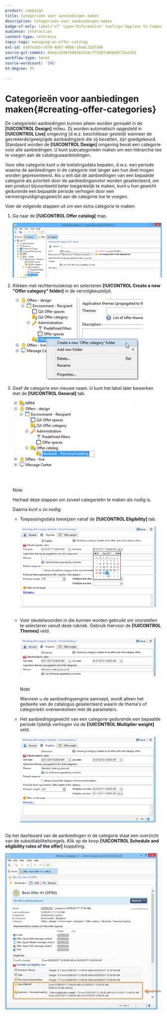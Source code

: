 ```yaml
---
product: campaign
title: Categorieën voor aanbiedingen maken
description: Categorieën voor aanbiedingen maken
badge-v7-only: label="v7" type="Informative" tooltip="Applies to Campaign Classic v7 only"
audience: interaction
content-type: reference
topic-tags: managing-an-offer-catalog
exl-id: ed97a1b5-c870-4b67-98b6-16adc316fd46
source-git-commit: 8debcd3d8fb883b3316cf75187a86bebf15a1d31
workflow-type: tm+mt
source-wordcount: '266'
ht-degree: 3%

---
```


# Categorieën voor aanbiedingen maken{#creating-offer-categories}



De categorieën aanbiedingen kunnen alleen worden gemaakt in de **[!UICONTROL Design]** milieu. Zij worden automatisch opgesteld in **[!UICONTROL Live]** omgeving (d.w.z. beschikbaar gesteld) wanneer de gecreëerde/gewijzigde aanbieding(en) die zij bevatten, zijn goedgekeurd. Standaard worden de **[!UICONTROL Design]** omgeving bevat een categorie voor alle aanbiedingen. U kunt subcategorieën maken om een hiërarchie toe te voegen aan de catalogusaanbiedingen.

Voor elke categorie kunt u de toelatingsdata bepalen, d.w.z. een periode waarna de aanbiedingen in de categorie niet langer aan hun doel mogen worden gepresenteerd. Als u wilt dat de aanbiedingen van een bepaalde categorie als prioriteit door de aanbiedingsmotor worden geselecteerd, om een product bijvoorbeeld beter toegankelijk te maken, kunt u hun gewicht gedurende een bepaalde periode verhogen door een vermenigvuldigingsgewicht aan de categorie toe te voegen.

Voer de volgende stappen uit om een extra categorie te maken:

1. Ga naar de **[!UICONTROL Offer catalog]** map.

   ![](assets/offer_cat_create_001.png)

1. Klikken met rechtermuisknop en selecteren **[!UICONTROL Create a new "Offer category" folder]** in de vervolgkeuzelijst.

   ![](assets/offer_cat_create_002.png)

1. Geef de categorie een nieuwe naam. U kunt het label later bewerken met de **[!UICONTROL General]** tab.

   ![](assets/offer_cat_create_003.png)

   >[!NOTE]
   >
   >Herhaal deze stappen om zoveel categorieën te maken als nodig is.

   Daarna kunt u zo nodig:

   * Toepassingsdata toewijzen vanaf de **[!UICONTROL Eligibility]** tab.

      ![](assets/offer_cat_create_004.png)

   * Voer sleutelwoorden in die kunnen worden gebruikt om voorstellen te selecteren vanuit deze rubriek. Gebruik hiervoor de **[!UICONTROL Themes]** veld.

      ![](assets/offer_cat_create_005.png)

      >[!NOTE]
      >
      >Wanneer u de aanbiedingsengine aanroept, wordt alleen het gedeelte van de catalogus geselecteerd waarin de thema&#39;s of categorieën overeenkomen met de parameters.

   * Het aanbiedingsgewicht van een categorie gedurende een bepaalde periode tijdelijk verhogen via de **[!UICONTROL Multiplier weight]** veld.

      ![](assets/offer_cat_create_006.png)

Op het dashboard van de aanbiedingen in de categorie staat een overzicht van de subsidiabiliteitsregels. Klik op de knop **[!UICONTROL Schedule and eligibility rules of the offer]** koppeling.

![](assets/offer_create_006.png)
